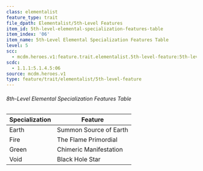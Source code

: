 ```yaml
---
class: elementalist
feature_type: trait
file_dpath: Elementalist/5th-Level Features
item_id: 5th-level-elemental-specialization-features-table
item_index: '06'
item_name: 5th-Level Elemental Specialization Features Table
level: 5
scc:
  - mcdm.heroes.v1:feature.trait.elementalist.5th-level-feature:5th-level-elemental-specialization-features-table
scdc:
  - 1.1.1:5.1.4.5:06
source: mcdm.heroes.v1
type: feature/trait/elementalist/5th-level-feature
---
```


###### 8th-Level Elemental Specialization Features Table

| Specialization | Feature                |
| -------------- | ---------------------- |
| Earth          | Summon Source of Earth |
| Fire           | The Flame Primordial   |
| Green          | Chimeric Manifestation |
| Void           | Black Hole Star        |
